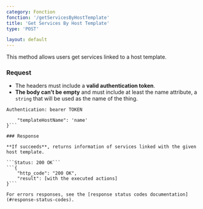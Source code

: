 ```yaml
---
category: Fonction
fonction: '/getServicesByHostTemplate'
title: 'Get Services By Host Template'
type: 'POST'

layout: default
---
```


This method allows users get services linked to a host template.

### Request

* The headers must include a **valid authentication token**.
* **The body can't be empty** and must include at least the name attribute, a `string` that will be used as the name of the thing.

```Authentication: bearer TOKEN```
```{
    "templateHostName": 'name'
}```

### Response

**If succeeds**, returns information of services linked with the given host template.

```Status: 200 OK```
```{
    "http_code": "200 OK", 
    "result": [with the executed actions]
}```

For errors responses, see the [response status codes documentation](#response-status-codes).
